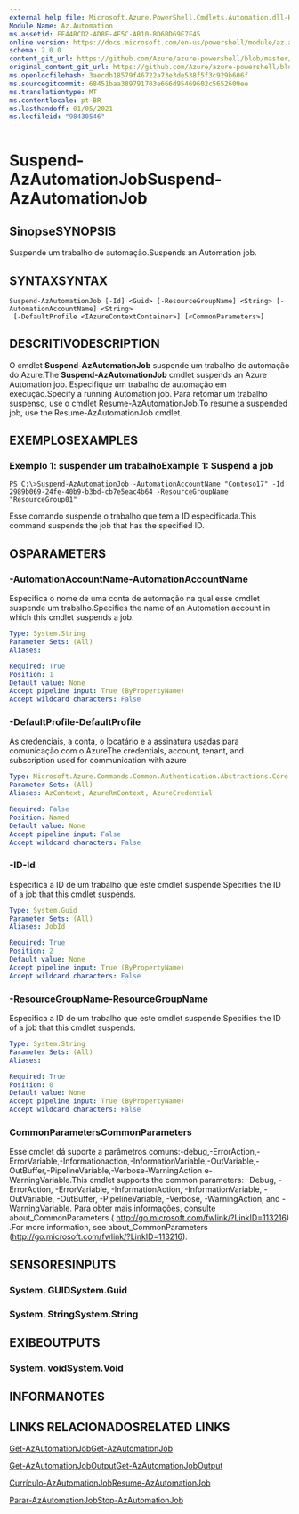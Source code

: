 ```yaml
---
external help file: Microsoft.Azure.PowerShell.Cmdlets.Automation.dll-Help.xml
Module Name: Az.Automation
ms.assetid: FF44BCD2-AD8E-4F5C-AB10-BD6BD69E7F45
online version: https://docs.microsoft.com/en-us/powershell/module/az.automation/suspend-azautomationjob
schema: 2.0.0
content_git_url: https://github.com/Azure/azure-powershell/blob/master/src/Automation/Automation/help/Suspend-AzAutomationJob.md
original_content_git_url: https://github.com/Azure/azure-powershell/blob/master/src/Automation/Automation/help/Suspend-AzAutomationJob.md
ms.openlocfilehash: 3aecdb18579f46722a73e3de538f5f3c929b606f
ms.sourcegitcommit: 68451baa389791703e666d95469602c5652609ee
ms.translationtype: MT
ms.contentlocale: pt-BR
ms.lasthandoff: 01/05/2021
ms.locfileid: "98430546"
---
```

# <span data-ttu-id="5353b-101">Suspend-AzAutomationJob</span><span class="sxs-lookup"><span data-stu-id="5353b-101">Suspend-AzAutomationJob</span></span>

## <span data-ttu-id="5353b-102">Sinopse</span><span class="sxs-lookup"><span data-stu-id="5353b-102">SYNOPSIS</span></span>
<span data-ttu-id="5353b-103">Suspende um trabalho de automação.</span><span class="sxs-lookup"><span data-stu-id="5353b-103">Suspends an Automation job.</span></span>

## <span data-ttu-id="5353b-104">SYNTAX</span><span class="sxs-lookup"><span data-stu-id="5353b-104">SYNTAX</span></span>

```
Suspend-AzAutomationJob [-Id] <Guid> [-ResourceGroupName] <String> [-AutomationAccountName] <String>
 [-DefaultProfile <IAzureContextContainer>] [<CommonParameters>]
```

## <span data-ttu-id="5353b-105">DESCRITIVO</span><span class="sxs-lookup"><span data-stu-id="5353b-105">DESCRIPTION</span></span>
<span data-ttu-id="5353b-106">O cmdlet **Suspend-AzAutomationJob** suspende um trabalho de automação do Azure.</span><span class="sxs-lookup"><span data-stu-id="5353b-106">The **Suspend-AzAutomationJob** cmdlet suspends an Azure Automation job.</span></span>
<span data-ttu-id="5353b-107">Especifique um trabalho de automação em execução.</span><span class="sxs-lookup"><span data-stu-id="5353b-107">Specify a running Automation job.</span></span>
<span data-ttu-id="5353b-108">Para retomar um trabalho suspenso, use o cmdlet Resume-AzAutomationJob.</span><span class="sxs-lookup"><span data-stu-id="5353b-108">To resume a suspended job, use the Resume-AzAutomationJob cmdlet.</span></span>

## <span data-ttu-id="5353b-109">EXEMPLOS</span><span class="sxs-lookup"><span data-stu-id="5353b-109">EXAMPLES</span></span>

### <span data-ttu-id="5353b-110">Exemplo 1: suspender um trabalho</span><span class="sxs-lookup"><span data-stu-id="5353b-110">Example 1: Suspend a job</span></span>
```
PS C:\>Suspend-AzAutomationJob -AutomationAccountName "Contoso17" -Id 2989b069-24fe-40b9-b3bd-cb7e5eac4b64 -ResourceGroupName "ResourceGroup01"
```

<span data-ttu-id="5353b-111">Esse comando suspende o trabalho que tem a ID especificada.</span><span class="sxs-lookup"><span data-stu-id="5353b-111">This command suspends the job that has the specified ID.</span></span>

## <span data-ttu-id="5353b-112">OS</span><span class="sxs-lookup"><span data-stu-id="5353b-112">PARAMETERS</span></span>

### <span data-ttu-id="5353b-113">-AutomationAccountName</span><span class="sxs-lookup"><span data-stu-id="5353b-113">-AutomationAccountName</span></span>
<span data-ttu-id="5353b-114">Especifica o nome de uma conta de automação na qual esse cmdlet suspende um trabalho.</span><span class="sxs-lookup"><span data-stu-id="5353b-114">Specifies the name of an Automation account in which this cmdlet suspends a job.</span></span>

```yaml
Type: System.String
Parameter Sets: (All)
Aliases:

Required: True
Position: 1
Default value: None
Accept pipeline input: True (ByPropertyName)
Accept wildcard characters: False
```

### <span data-ttu-id="5353b-115">-DefaultProfile</span><span class="sxs-lookup"><span data-stu-id="5353b-115">-DefaultProfile</span></span>
<span data-ttu-id="5353b-116">As credenciais, a conta, o locatário e a assinatura usadas para comunicação com o Azure</span><span class="sxs-lookup"><span data-stu-id="5353b-116">The credentials, account, tenant, and subscription used for communication with azure</span></span>

```yaml
Type: Microsoft.Azure.Commands.Common.Authentication.Abstractions.Core.IAzureContextContainer
Parameter Sets: (All)
Aliases: AzContext, AzureRmContext, AzureCredential

Required: False
Position: Named
Default value: None
Accept pipeline input: False
Accept wildcard characters: False
```

### <span data-ttu-id="5353b-117">-ID</span><span class="sxs-lookup"><span data-stu-id="5353b-117">-Id</span></span>
<span data-ttu-id="5353b-118">Especifica a ID de um trabalho que este cmdlet suspende.</span><span class="sxs-lookup"><span data-stu-id="5353b-118">Specifies the ID of a job that this cmdlet suspends.</span></span>

```yaml
Type: System.Guid
Parameter Sets: (All)
Aliases: JobId

Required: True
Position: 2
Default value: None
Accept pipeline input: True (ByPropertyName)
Accept wildcard characters: False
```

### <span data-ttu-id="5353b-119">-ResourceGroupName</span><span class="sxs-lookup"><span data-stu-id="5353b-119">-ResourceGroupName</span></span>
<span data-ttu-id="5353b-120">Especifica a ID de um trabalho que este cmdlet suspende.</span><span class="sxs-lookup"><span data-stu-id="5353b-120">Specifies the ID of a job that this cmdlet suspends.</span></span>

```yaml
Type: System.String
Parameter Sets: (All)
Aliases:

Required: True
Position: 0
Default value: None
Accept pipeline input: True (ByPropertyName)
Accept wildcard characters: False
```

### <span data-ttu-id="5353b-121">CommonParameters</span><span class="sxs-lookup"><span data-stu-id="5353b-121">CommonParameters</span></span>
<span data-ttu-id="5353b-122">Esse cmdlet dá suporte a parâmetros comuns:-debug,-ErrorAction,-ErrorVariable,-Informationaction,-InformationVariable,-OutVariable,-OutBuffer,-PipelineVariable,-Verbose-WarningAction e-WarningVariable.</span><span class="sxs-lookup"><span data-stu-id="5353b-122">This cmdlet supports the common parameters: -Debug, -ErrorAction, -ErrorVariable, -InformationAction, -InformationVariable, -OutVariable, -OutBuffer, -PipelineVariable, -Verbose, -WarningAction, and -WarningVariable.</span></span> <span data-ttu-id="5353b-123">Para obter mais informações, consulte about_CommonParameters ( http://go.microsoft.com/fwlink/?LinkID=113216) .</span><span class="sxs-lookup"><span data-stu-id="5353b-123">For more information, see about_CommonParameters (http://go.microsoft.com/fwlink/?LinkID=113216).</span></span>

## <span data-ttu-id="5353b-124">SENSORES</span><span class="sxs-lookup"><span data-stu-id="5353b-124">INPUTS</span></span>

### <span data-ttu-id="5353b-125">System. GUID</span><span class="sxs-lookup"><span data-stu-id="5353b-125">System.Guid</span></span>

### <span data-ttu-id="5353b-126">System. String</span><span class="sxs-lookup"><span data-stu-id="5353b-126">System.String</span></span>

## <span data-ttu-id="5353b-127">EXIBE</span><span class="sxs-lookup"><span data-stu-id="5353b-127">OUTPUTS</span></span>

### <span data-ttu-id="5353b-128">System. void</span><span class="sxs-lookup"><span data-stu-id="5353b-128">System.Void</span></span>

## <span data-ttu-id="5353b-129">INFORMA</span><span class="sxs-lookup"><span data-stu-id="5353b-129">NOTES</span></span>

## <span data-ttu-id="5353b-130">LINKS RELACIONADOS</span><span class="sxs-lookup"><span data-stu-id="5353b-130">RELATED LINKS</span></span>

[<span data-ttu-id="5353b-131">Get-AzAutomationJob</span><span class="sxs-lookup"><span data-stu-id="5353b-131">Get-AzAutomationJob</span></span>](./Get-AzAutomationJob.md)

[<span data-ttu-id="5353b-132">Get-AzAutomationJobOutput</span><span class="sxs-lookup"><span data-stu-id="5353b-132">Get-AzAutomationJobOutput</span></span>](./Get-AzAutomationJobOutput.md)

[<span data-ttu-id="5353b-133">Currículo-AzAutomationJob</span><span class="sxs-lookup"><span data-stu-id="5353b-133">Resume-AzAutomationJob</span></span>](./Resume-AzAutomationJob.md)

[<span data-ttu-id="5353b-134">Parar-AzAutomationJob</span><span class="sxs-lookup"><span data-stu-id="5353b-134">Stop-AzAutomationJob</span></span>](./Stop-AzAutomationJob.md)


